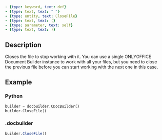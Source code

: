 ```yml signature
- {type: keyword, text: def}
- {type: text, text: " "}
- {type: entity, text: CloseFile}
- {type: text, text: (}
- {type: parameter, text: self}
- {type: text, text: )}
```

## Description

Closes the file to stop working with it. You can use a single ONLYOFFICE Document Builder instance to work with all your files, but you need to close the previous file before you can start working with the next one in this case.

## Example

### Python

``` py
builder = docbuilder.CDocBuilder()
builder.CloseFile()
```

### .docbuilder

``` ts
builder.CloseFile()
```
